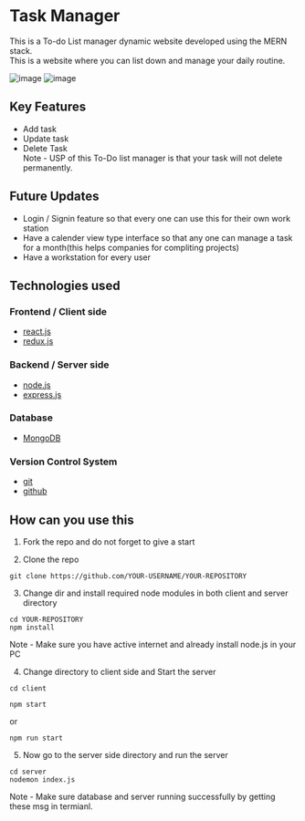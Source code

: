 # Task Manager
This is a To-do List manager dynamic website developed using the MERN stack.<br>
This is a website where you can list down and manage your daily routine.

![image](https://github.com/geeky-hypertext629/Task-Manager/assets/107639960/c5f51df1-5cc2-48da-b43e-5a54b49482ba)
![image](https://github.com/geeky-hypertext629/Task-Manager/assets/107639960/a9a1e260-3201-48c0-a50a-bc824e7780a7)


## Key Features
- Add task 
- Update task
- Delete Task<br>
Note - USP of this To-Do list manager is that your task will not delete permanently. 

## Future Updates
- Login / Signin feature so that every one can use this for their own work station
- Have a calender view type interface so that any one can manage a task for a month(this helps companies for compliting projects)
- Have a workstation for every user 

## Technologies used


### Frontend / Client side
- [react.js](https://reactjs.org/)
- [redux.js](https://redux.js.org/)

### Backend / Server side
- [node.js](https://nodejs.org/en/)
- [express.js](https://expressjs.com/)

### Database
- [MongoDB](https://www.mongodb.com/home)

### Version Control System
- [git](https://git-scm.com/)
- [github](https://github.com/)


## How can you use this

1. Fork the repo and do not forget to give a start 

2. Clone the repo 
```
git clone https://github.com/YOUR-USERNAME/YOUR-REPOSITORY
```

3. Change dir and install required node modules in both client and server directory 
```
cd YOUR-REPOSITORY
npm install 
```
Note - Make sure you have active internet and already install node.js in your PC

4. Change directory to client side and Start the server 

```
cd client
```
```
npm start
```
or 
```
npm run start 
```

5. Now go to the server side directory and run the server 

```
cd server
nodemon index.js
```
Note - Make sure database and server running successfully by getting these msg in termianl. 
